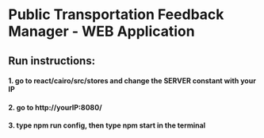 # Public Transportation Feedback Manager - WEB Application

## Run instructions: 
#### 1. go to react/cairo/src/stores and change the SERVER constant with your IP
#### 2. go to http://yourIP:8080/
#### 3. type npm run config, then type npm start in the terminal
